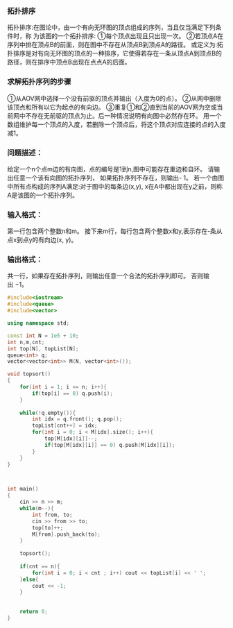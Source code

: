 
### 拓扑排序
拓扑排序:在图论中，由一个有向无环图的顶点组成的序列，当且仅当满足下列条件时，称
为该图的一个拓扑排序:
①每个顶点出现且只出现一次。
②若顶点A在序列中排在顶点B的前面，则在图中不存在从顶点B到顶点A的路径。
或定义为:拓扑排序是对有向无环图的顶点的一种排序，它使得若存在一条从顶点A到顶点B的路径，则在排序中顶点B出现在点点A的后面。

### 求解拓扑序列的步骤
①从AOV网中选择一个没有前驱的顶点并输出（入度为0的点）。
②从网中删除该顶点和所有以它为起点的有向边。
③重复①和②直到当前的AOV网为空或当前网中不存在无前驱的顶点为止。后一种情况说明有向图中必然存在环。
用一个数组维护每一个顶点的入度，若删除一个顶点后，将这个顶点对应连接的点的入度减1。

### 问题描述：
给定一个n个点m边的有向图，点的编号是1到n,图中可能存在重边和自环。
请输出任意一个该有向图的拓扑序列， 如果拓扑序列不存在，则输出- 1。
若一个由图中所有点构成的序列A满足:对于图中的每条边(x,y), x在A中都出现在y之前，则称A是该图的一个拓扑序列。

### 输入格式：
第一行包含两个整数n和m。
接下来m行，每行包含两个整数x和y,表示存在-条从点x到点y的有向边(x, y)。

### 输出格式：
共一行，如果存在拓扑序列，则输出任意一个合法的拓扑序列即可。
否则输出 −1。

```c++
#include<iostream>
#include<queue>
#include<vector>

using namespace std;

const int N = 1e5 + 10;
int n,m,cnt;
int top[N], topList[N];
queue<int> q;
vector<vector<int>> M(N, vector<int>());

void topsort()
{
    for(int i = 1; i <= n; i++){
        if(top[i] == 0) q.push(i);
    }
    
    while(!q.empty()){
        int idx = q.front(); q.pop();
        topList[cnt++] = idx;
        for(int i = 0; i < M[idx].size(); i++){
            top[M[idx][i]]--;
            if(top[M[idx][i]] == 0) q.push(M[idx][i]);
        }
    }
}



int main()
{
    cin >> n >> m;
    while(m--){
        int from, to;
        cin >> from >> to;
        top[to]++;
        M[from].push_back(to); 
    }
    
    topsort();
    
    if(cnt == n){
		for(int i = 0; i < cnt ; i++) cout << topList[i] << ' ';
	}else{
		cout << -1;
	}
        
    
    return 0;
}
```

